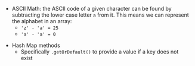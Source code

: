 - ASCII Math: the ASCII code of a given character can be found by subtracting the lower case letter `a` from it. This means we can represent the alphabet in an array:
	- `'z' - 'a' = 25`
	- `'a' - 'a' = 0`

* Hash Map methods
	* Specifically `.getOrDefault()` to provide a value if a key does not exist